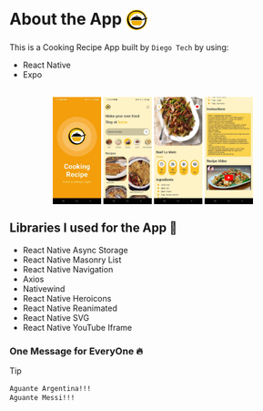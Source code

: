 # About the App <img src="./assets/images/app.png" width="40px" height="40px" align="center" alt="Cooking Recipe Logo Image" />

This is a Cooking Recipe App built by `Diego Tech` by using:

- React Native
- Expo

<br />

<div align="center">
  <img src="./assets/images/1.jpg" width="85px" height="188px" align="center" alt="Cooking Recipe App Preview Image" />
  <img src="./assets/images/2.jpg" width="85px" height="188px" align="center" alt="Cooking Recipe App Preview Image" />
  <img src="./assets/images/3.jpg" width="85px" height="188px" align="center" alt="Cooking Recipe App Preview Image" />
  <img src="./assets/images/4.jpg" width="85px" height="188px" align="center" alt="Cooking Recipe App Preview Image" />
</div>

## Libraries I used for the App 🚀

- React Native Async Storage
- React Native Masonry List
- React Native Navigation
- Axios
- Nativewind
- React Native Heroicons
- React Native Reanimated
- React Native SVG
- React Native YouTube Iframe

### One Message for EveryOne 🔥

> [!TIP]
> ```shell
> Aguante Argentina!!!
> Aguante Messi!!!
> ```